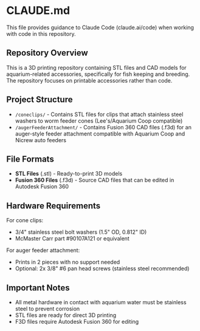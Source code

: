# CLAUDE.md

This file provides guidance to Claude Code (claude.ai/code) when working with code in this repository.

## Repository Overview

This is a 3D printing repository containing STL files and CAD models for aquarium-related accessories, specifically for fish keeping and breeding. The repository focuses on printable accessories rather than code.

## Project Structure

- `/coneclips/` - Contains STL files for clips that attach stainless steel washers to worm feeder cones (Lee's/Aquarium Coop compatible)
- `/augerFeederAttachment/` - Contains Fusion 360 CAD files (.f3d) for an auger-style feeder attachment compatible with Aquarium Coop and Nicrew auto feeders

## File Formats

- **STL Files** (.stl) - Ready-to-print 3D models
- **Fusion 360 Files** (.f3d) - Source CAD files that can be edited in Autodesk Fusion 360

## Hardware Requirements

For cone clips:
- 3/4" stainless steel bolt washers (1.5" OD, 0.812" ID)
- McMaster Carr part #90107A121 or equivalent

For auger feeder attachment:
- Prints in 2 pieces with no support needed
- Optional: 2x 3/8" #6 pan head screws (stainless steel recommended)

## Important Notes

- All metal hardware in contact with aquarium water must be stainless steel to prevent corrosion
- STL files are ready for direct 3D printing
- F3D files require Autodesk Fusion 360 for editing